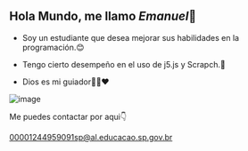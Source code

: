 ## Hola Mundo, me llamo *Emanuel*🤠

- Soy un estudiante que desea mejorar sus habilidades en la programación.😊

- Tengo cierto desempeño en el uso de j5.js y Scrapch.🙂

- Dios es mi guiador🙌🙏❤


![image](https://github.com/user-attachments/assets/42ea4bb0-6555-4535-99a6-35b84461166d)

Me puedes contactar por aqui👇

00001244959091sp@al.educacao.sp.gov.br
